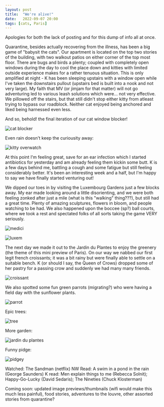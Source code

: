 ```yaml
---
layout: post
title:  "We're alive!"
date:   2022-09-07 20:00 
tags: [cats, Paris]
---
```


Apologies for both the lack of posting and for this dump of info all at once. 

Quarantine, besides actually recovering from the illness, has been a big game of "babysit the cats".
Our apartment is located on the top two stories of the building, with two walkout patios on either
corner of the top most floor. There are bugs and birds a plenty; coupled with completely
open windows during the day to cool the place down and kitties with limited outside experience makes
for a rather tenuous situation. This is only amplified at night - K has been sleeping upstairs with
a window open while I've taken the downstairs pullout (upstairs bed is built into a nook and not
very large). My faith that MV (or jimjam for that matter) will not go adventuring led to various leash 
solutions which were... not very effective. We pillowed off the stairs, but that still didn't 
stop either kitty from atleast trying to bypass our roadblock. Neither cat enjoyed being anchored
and liked being harnessed even less. 

And so, behold! the final iteration of our cat window blocker! 

![cat blocker](https://filedn.com/laDhrvFbMCaQeUUeqc8SpMB/2022-09-07/20220905_001042.jpg)

Even rain doesn't keep the curiousity away:

![kitty overwatch](https://filedn.com/laDhrvFbMCaQeUUeqc8SpMB/2022-09-07/20220909_150118.jpg)


At this point I'm feeling great, save for an ear infection which I started antibiotics for yesterday
and am already feeling them kickin some butt. K is a few days behind me, battling a cough and some
fatigue but still feeling considerably better. It's been an interesting week and a half, but I'm
happy to say we have finally started venturing out!


We dipped our toes in by visiting the Luxembourg Gardens just a few blocks away. My ear made looking
around a little disorienting, and we were both feeling zonked after just a mile (what is this
"walking" thing???), but still had a great time. Plenty of amazing sculptures, flowers in bloom, and
people watching to be had. We also happened upon the boccee (sp?) ball courts, where we took a rest
and spectated folks of all sorts taking the game VERY seriously. 


![medici](https://filedn.com/laDhrvFbMCaQeUUeqc8SpMB/2022-09-07/20220905_144133.jpg)

![luxem](https://filedn.com/laDhrvFbMCaQeUUeqc8SpMB/2022-09-07/20220905_144328.jpg)

The next day we made it out to the Jardin du Plantes to enjoy the greenery (the theme of this mini
preview of Paris). On our way we nabbed our first legit french croissants; it was a bit rainy but
were finally able to settle on a suitable bench. K (or should I say, the Queen of Crows) dropped
some of her pastry for a passing crow and suddenly we had many many friends. 

![croissant](https://filedn.com/laDhrvFbMCaQeUUeqc8SpMB/2022-09-07/20220907_160247.jpg)

We also spotted some fun green parrots (migrating?) who were having a field day with the sunflower
plants.

![parrot](https://filedn.com/laDhrvFbMCaQeUUeqc8SpMB/2022-09-07/20220907_162625.jpg)

Epic trees:

![tree](https://filedn.com/laDhrvFbMCaQeUUeqc8SpMB/2022-09-07/20220907_163325.jpg)

More garden:

![jardin du plantes](https://filedn.com/laDhrvFbMCaQeUUeqc8SpMB/2022-09-07/20220907_154653.jpg)

Funny pidge:

![pidgey](https://filedn.com/laDhrvFbMCaQeUUeqc8SpMB/2022-09-07/20220907_164815.jpg)


Watched: The Sandman (netflix)
NW Read: A swim in a pond in the rain (George Saunders)
K read: Men explain things to me (Rebecca Solnit); Happy-Go-Lucky (David Sedaris); The Nineties
(Chuck Klosterman)


Coming soon: updated image previews/thumbnails (wifi would make this much less painful), food stories,
adventures to the louvre, other assorted stories from quarantine?
